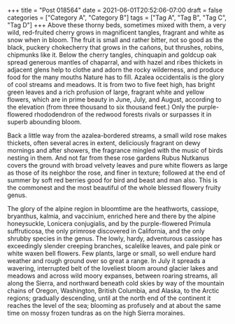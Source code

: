 +++
title = "Post 018564"
date = 2021-06-01T20:52:06-07:00
draft = false
categories = ["Category A", "Category B"]
tags = ["Tag A", "Tag B", "Tag C", "Tag D"]
+++
Above these thorny beds, sometimes mixed with them, a very wild, red-fruited cherry grows in magnificent tangles, fragrant and white as snow when in bloom. The fruit is small and rather bitter, not so good as the black, puckery chokecherry that grows in the cañons, but thrushes, robins, chipmunks like it. Below the cherry tangles, chinquapin and goldcup oak spread generous mantles of chaparral, and with hazel and ribes thickets in adjacent glens help to clothe and adorn the rocky wilderness, and produce food for the many mouths Nature has to fill. Azalea occidentalis is the glory of cool streams and meadows. It is from two to five feet high, has bright green leaves and a rich profusion of large, fragrant white and yellow flowers, which are in prime beauty in June, July, and August, according to the elevation (from three thousand to six thousand feet.) Only the purple-flowered rhododendron of the redwood forests rivals or surpasses it in superb abounding bloom.

Back a little way from the azalea-bordered streams, a small wild rose makes thickets, often several acres in extent, deliciously fragrant on dewy mornings and after showers, the fragrance mingled with the music of birds nesting in them. And not far from these rose gardens Rubus Nutkanus covers the ground with broad velvety leaves and pure white flowers as large as those of its neighbor the rose, and finer in texture; followed at the end of summer by soft red berries good for bird and beast and man also. This is the commonest and the most beautiful of the whole blessed flowery fruity genus.

The glory of the alpine region in bloomtime are the heathworts, cassiope, bryanthus, kalmia, and vaccinium, enriched here and there by the alpine honeysuckle, Lonicera conjugialis, and by the purple-flowered Primula suffruticosa, the only primrose discovered in California, and the only shrubby species in the genus. The lowly, hardy, adventurous cassiope has exceedingly slender creeping branches, scalelike leaves, and pale pink or white waxen bell flowers. Few plants, large or small, so well endure hard weather and rough ground over so great a range. In July it spreads a wavering, interrupted belt of the loveliest bloom around glacier lakes and meadows and across wild moory expanses, between roaring streams, all along the Sierra, and northward beneath cold skies by way of the mountain chains of Oregon, Washington, British Columbia, and Alaska, to the Arctic regions; gradually descending, until at the north end of the continent it reaches the level of the sea; blooming as profusely and at about the same time on mossy frozen tundras as on the high Sierra moraines.
